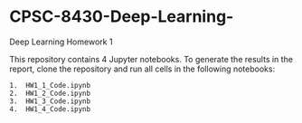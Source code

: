# CPSC-8430-Deep-Learning-

Deep Learning Homework 1

This repository contains 4 Jupyter notebooks. To generate the results in the report, clone the repository and run all cells in the following notebooks:

	1.	HW1_1_Code.ipynb
	2.	HW1_2_Code.ipynb
	3.	HW1_3_Code.ipynb
	4.	HW1_4_Code.ipynb
